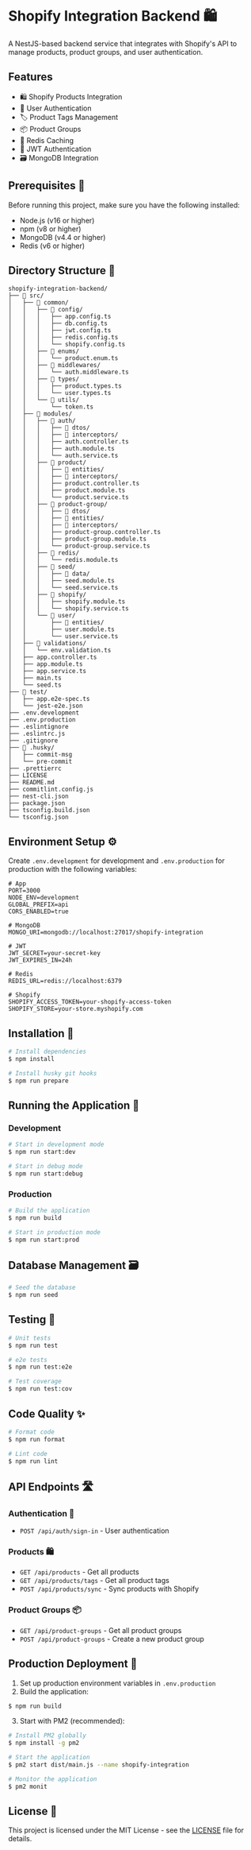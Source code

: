 # Shopify Integration Backend 🛍️

A NestJS-based backend service that integrates with Shopify's API to manage products, product groups, and user authentication.

## Features

- 🛍️ Shopify Products Integration
- 👥 User Authentication
- 🏷️ Product Tags Management
- 📦 Product Groups
- 🔄 Redis Caching
- 🔐 JWT Authentication
- 🗃️ MongoDB Integration

## Prerequisites 🚀

Before running this project, make sure you have the following installed:

- Node.js (v16 or higher)
- npm (v8 or higher)
- MongoDB (v4.4 or higher)
- Redis (v6 or higher)

## Directory Structure 📁

```
shopify-integration-backend/
├── 📁 src/
│   ├── 📁 common/
│   │   ├── 📁 config/
│   │   │   ├── app.config.ts
│   │   │   ├── db.config.ts
│   │   │   ├── jwt.config.ts
│   │   │   ├── redis.config.ts
│   │   │   └── shopify.config.ts
│   │   ├── 📁 enums/
│   │   │   └── product.enum.ts
│   │   ├── 📁 middlewares/
│   │   │   └── auth.middleware.ts
│   │   ├── 📁 types/
│   │   │   ├── product.types.ts
│   │   │   └── user.types.ts
│   │   └── 📁 utils/
│   │       └── token.ts
│   ├── 📁 modules/
│   │   ├── 📁 auth/
│   │   │   ├── 📁 dtos/
│   │   │   ├── 📁 interceptors/
│   │   │   ├── auth.controller.ts
│   │   │   ├── auth.module.ts
│   │   │   └── auth.service.ts
│   │   ├── 📁 product/
│   │   │   ├── 📁 entities/
│   │   │   ├── 📁 interceptors/
│   │   │   ├── product.controller.ts
│   │   │   ├── product.module.ts
│   │   │   └── product.service.ts
│   │   ├── 📁 product-group/
│   │   │   ├── 📁 dtos/
│   │   │   ├── 📁 entities/
│   │   │   ├── 📁 interceptors/
│   │   │   ├── product-group.controller.ts
│   │   │   ├── product-group.module.ts
│   │   │   └── product-group.service.ts
│   │   ├── 📁 redis/
│   │   │   └── redis.module.ts
│   │   ├── 📁 seed/
│   │   │   ├── 📁 data/
│   │   │   ├── seed.module.ts
│   │   │   └── seed.service.ts
│   │   ├── 📁 shopify/
│   │   │   ├── shopify.module.ts
│   │   │   └── shopify.service.ts
│   │   └── 📁 user/
│   │       ├── 📁 entities/
│   │       ├── user.module.ts
│   │       └── user.service.ts
│   ├── 📁 validations/
│   │   └── env.validation.ts
│   ├── app.controller.ts
│   ├── app.module.ts
│   ├── app.service.ts
│   ├── main.ts
│   └── seed.ts
├── 📁 test/
│   ├── app.e2e-spec.ts
│   └── jest-e2e.json
├── .env.development
├── .env.production
├── .eslintignore
├── .eslintrc.js
├── .gitignore
├── 📁 .husky/
│   ├── commit-msg
│   └── pre-commit
├── .prettierrc
├── LICENSE
├── README.md
├── commitlint.config.js
├── nest-cli.json
├── package.json
├── tsconfig.build.json
└── tsconfig.json
```

## Environment Setup ⚙️

Create `.env.development` for development and `.env.production` for production with the following variables:

```env
# App
PORT=3000
NODE_ENV=development
GLOBAL_PREFIX=api
CORS_ENABLED=true

# MongoDB
MONGO_URI=mongodb://localhost:27017/shopify-integration

# JWT
JWT_SECRET=your-secret-key
JWT_EXPIRES_IN=24h

# Redis
REDIS_URL=redis://localhost:6379

# Shopify
SHOPIFY_ACCESS_TOKEN=your-shopify-access-token
SHOPIFY_STORE=your-store.myshopify.com
```

## Installation 🔧

```bash
# Install dependencies
$ npm install

# Install husky git hooks
$ npm run prepare
```

## Running the Application 🚀

### Development

```bash
# Start in development mode
$ npm run start:dev

# Start in debug mode
$ npm run start:debug
```

### Production

```bash
# Build the application
$ npm run build

# Start in production mode
$ npm run start:prod
```

## Database Management 🗃️

```bash
# Seed the database
$ npm run seed
```

## Testing 🧪

```bash
# Unit tests
$ npm run test

# e2e tests
$ npm run test:e2e

# Test coverage
$ npm run test:cov
```

## Code Quality ✨

```bash
# Format code
$ npm run format

# Lint code
$ npm run lint
```

## API Endpoints 🛣️

### Authentication 🔐

- `POST /api/auth/sign-in` - User authentication

### Products 🛍️

- `GET /api/products` - Get all products
- `GET /api/products/tags` - Get all product tags
- `POST /api/products/sync` - Sync products with Shopify

### Product Groups 📦

- `GET /api/product-groups` - Get all product groups
- `POST /api/product-groups` - Create a new product group

## Production Deployment 🚀

1. Set up production environment variables in `.env.production`
2. Build the application:

```bash
$ npm run build
```

3. Start with PM2 (recommended):

```bash
# Install PM2 globally
$ npm install -g pm2

# Start the application
$ pm2 start dist/main.js --name shopify-integration

# Monitor the application
$ pm2 monit
```

## License 📝

This project is licensed under the MIT License - see the [LICENSE](LICENSE) file for details.

